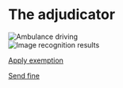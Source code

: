 # The adjudicator

<div class="nsw-grid">
  <div class="nsw-col--third">
      <img src="{{ '/assets/images/Ambulence-lights.png' | url }}" alt="Ambulance driving" class="vehicle">
  </div>
  <div class="nsw-col--third">
    <img src="{{ '/assets/images/Exempt vehicle.png' | url }}" alt="Image recognition results" class="vehicle">
 

<a href="{{ '/exempt' | url }}" class="nsw-button nsw-button--primary">Apply exemption</a>

<a href="{{ '/404' | url }}" class="nsw-button nsw-button--dark60">Send fine</a>
  
  </div>
</div>
